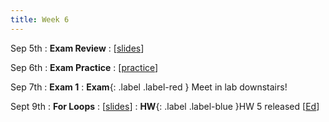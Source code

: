 ```yaml
---
title: Week 6
---
```


Sep 5th
: **Exam Review**
  : [[slides](https://docs.google.com/presentation/d/1NC1T_IpOPiTPs7Ut8wASJFuLu4gQqOsz/edit?usp=sharing&ouid=114310739312164916072&rtpof=true&sd=true)]

Sep 6th
: **Exam Practice**
  : [[practice](https://edstem.org/us/courses/24414/lessons/44105/slides/254965)]

Sep 7th
: **Exam 1**
: **Exam**{: .label .label-red } Meet in lab downstairs!

Sept 9th
: **For Loops**
  : [[slides](https://docs.google.com/presentation/d/1NIS0-eXZa54uqHhKR4z9aNegCkkW0ttm/edit?usp=sharing&ouid=114310739312164916072&rtpof=true&sd=true)]
: **HW**{: .label .label-blue }HW 5 released [[Ed](https://edstem.org/us/courses/24414/lessons/44373/slides/256069)]
